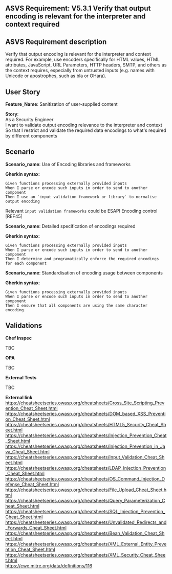 ## ASVS Requirement: V5.3.1 Verify that output encoding is relevant for the interpreter and context required

## ASVS Requirement description
Verify that output encoding is relevant for the interpreter and context required. For example, use encoders specifically for HTML values, HTML attributes, JavaScript, URL Parameters, HTTP headers, SMTP, and others as the context requires, especially from untrusted inputs (e.g. names with Unicode or apostrophes, such as bla or OHara).

## User Story
**Feature_Name**: Sanitization of user-supplied content

**Story**:\
As a Security Engineer\
I want to validate output encoding relevance to the interpreter and context
So that I restrict and validate the required data encodings to what's required by different components

## Scenario

**Scenario_name**: Use of Encoding libraries and frameworks

**Gherkin syntax**:
```gherkin
Given functions processing externally provided inputs
When I parse or encode such inputs in order to send to another component
Then I use an `input validation framework or library` to normalise output encoding
```
Relevant `input validation frameworks` could be  ESAPI Encoding control [REF45]

**Scenario_name**: Detailed specification of encodings required

**Gherkin syntax**:
```gherkin
Given functions processing externally provided inputs
When I parse or encode such inputs in order to send to another component
Then I determine and programatically enforce the required encodings for each component
```

**Scenario_name**: Standardisation of encoding usage between components

**Gherkin syntax**:
```gherkin
Given functions processing externally provided inputs
When I parse or encode such inputs in order to send to another component
Then I ensure that all components are using the same character encoding
```

## Validations

**Chef Inspec**

TBC

**OPA**

TBC

**External Tests**

TBC

**External link**
https://cheatsheetseries.owasp.org/cheatsheets/Cross_Site_Scripting_Prevention_Cheat_Sheet.html \
https://cheatsheetseries.owasp.org/cheatsheets/DOM_based_XSS_Prevention_Cheat_Sheet.html \
https://cheatsheetseries.owasp.org/cheatsheets/HTML5_Security_Cheat_Sheet.html \
https://cheatsheetseries.owasp.org/cheatsheets/Injection_Prevention_Cheat_Sheet.html \
https://cheatsheetseries.owasp.org/cheatsheets/Injection_Prevention_in_Java_Cheat_Sheet.html \
https://cheatsheetseries.owasp.org/cheatsheets/Input_Validation_Cheat_Sheet.html \
https://cheatsheetseries.owasp.org/cheatsheets/LDAP_Injection_Prevention_Cheat_Sheet.html \
https://cheatsheetseries.owasp.org/cheatsheets/OS_Command_Injection_Defense_Cheat_Sheet.html \
https://cheatsheetseries.owasp.org/cheatsheets/File_Upload_Cheat_Sheet.html \
https://cheatsheetseries.owasp.org/cheatsheets/Query_Parameterization_Cheat_Sheet.html \
https://cheatsheetseries.owasp.org/cheatsheets/SQL_Injection_Prevention_Cheat_Sheet.html \
https://cheatsheetseries.owasp.org/cheatsheets/Unvalidated_Redirects_and_Forwards_Cheat_Sheet.html \
https://cheatsheetseries.owasp.org/cheatsheets/Bean_Validation_Cheat_Sheet.html \
https://cheatsheetseries.owasp.org/cheatsheets/XML_External_Entity_Prevention_Cheat_Sheet.html \
https://cheatsheetseries.owasp.org/cheatsheets/XML_Security_Cheat_Sheet.html \
https://cwe.mitre.org/data/definitions/116